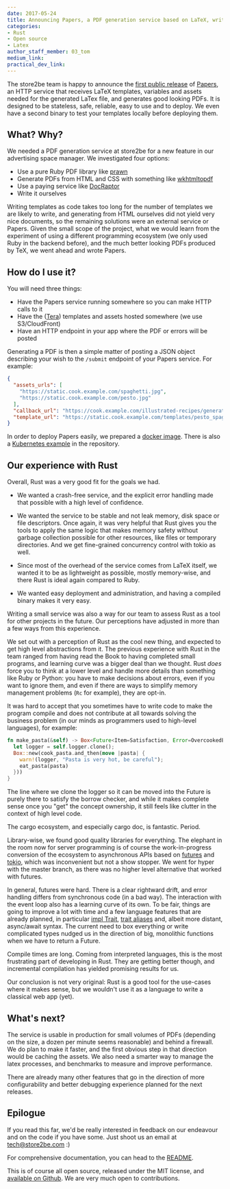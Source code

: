 ```yaml
---
date: 2017-05-24
title: Announcing Papers, a PDF generation service based on LaTeX, written in Rust
categories:
- Rust
- Open source
- Latex
author_staff_member: 03_tom
medium_link:
practical_dev_link:
---
```


The store2be team is happy to announce the [first public release](https://github.com/store2be/pape-rs/releases/tag/0.1.0) of [Papers](https://github.com/store2be/papers), an HTTP service that receives LaTeX templates, variables and assets needed for the generated LaTex file, and generates good looking PDFs. It is designed to be stateless, safe, reliable, easy to use and to deploy. We even have a second binary to test your templates locally before deploying them.

## What? Why?

We needed a PDF generation service at store2be for a new feature in our advertising space manager. We investigated four options:

- Use a pure Ruby PDF library like [prawn](http://prawnpdf.org/)
- Generate PDFs from HTML and CSS with something like [wkhtmltopdf](https://wkhtmltopdf.org/)
- Use a paying service like [DocRaptor](https://docraptor.com/)
- Write it ourselves

Writing templates as code takes too long for the number of templates we are likely to write, and generating from HTML ourselves did not yield very nice documents, so the remaining solutions were an external service or Papers. Given the small scope of the project, what we would learn from the experiment of using a different programming ecosystem (we only used Ruby in the backend before), and the much better looking PDFs produced by TeX, we went ahead and wrote Papers.

## How do I use it?

You will need three things:

- Have the Papers service running somewhere so you can make HTTP calls to it
- Have the ([Tera](https://github.com/Keats/tera)) templates and assets hosted somewhere (we use S3/CloudFront)
- Have an HTTP endpoint in your app where the PDF or errors will be posted

Generating a PDF is then a simple matter of posting a JSON object describing your wish to the `/submit` endpoint of your Papers service. For example:

```json
{
  "assets_urls": [
    "https://static.cook.example.com/spaghetti.jpg",
    "https://static.cook.example.com/pesto.jpg"
  ],
  "callback_url": "https://cook.example.com/illustrated-recipes/generated&token=18e8d495ac34c541b5a5167bffcbac96",
  "template_url": "https://static.cook.example.com/templates/pesto_spaghetti.tex"
}
```

In order to deploy Papers easily, we prepared a [docker image](https://hub.docker.com/r/store2be/pape-rs/). There is also a [Kubernetes example](https://github.com/store2be/pape-rs/tree/master/examples/kubernetes) in the repository.

## Our experience with Rust

Overall, Rust was a very good fit for the goals we had.

- We wanted a crash-free service, and the explicit error handling made that possible with a high level of confidence.

- We wanted the service to be stable and not leak memory, disk space or file descriptors. Once again, it was very helpful that Rust gives you the tools to apply the same logic that makes memory safety without garbage collection possible for other resources, like files or temporary directories. And we get fine-grained concurrency control with tokio as well.

- Since most of the overhead of the service comes from LaTeX itself, we wanted it to be as lightweight as possible, mostly memory-wise, and there Rust is ideal again compared to Ruby.

- We wanted easy deployment and administration, and having a compiled binary makes it very easy.

Writing a small service was also a way for our team to assess Rust as a tool for other projects in the future. Our perceptions have adjusted in more than a few ways from this experience.

We set out with a perception of Rust as the cool new thing, and expected to get high level abstractions from it. The previous experience with Rust in the team ranged from having read the Book to having completed small programs, and learning curve was a bigger deal than we thought. Rust *does* force you to think at a lower level and handle more details than something like Ruby or Python: you have to make decisions about errors, even if you want to ignore them, and even if there are ways to simplify memory management problems (`Rc` for example), they are opt-in.

It was hard to accept that you sometimes have to write code to make the program compile and does not contribute at all towards solving the business problem (in our minds as programmers used to high-level languages), for example:

```rust
fn make_pasta(&self) -> Box<Future<Item=Satisfaction, Error=OvercookedError>> {
  let logger = self.logger.clone();
  Box::new(cook_pasta.and_then(move |pasta| {
    warn!(logger, "Pasta is very hot, be careful");
    eat_pasta(pasta)
  }))
}
```

The line where we clone the logger so it can be moved into the Future is purely there to satisfy the borrow checker, and while it makes complete sense once you "get" the concept ownership, it still feels like clutter in the context of high level code.

The cargo ecosystem, and especially cargo doc, is fantastic. Period.

Library-wise, we found good quality libraries for everything. The elephant in the room now for server programming is of course the work-in-progress conversion of the ecosystem to asynchronous APIs based on [futures](https://github.com/alexcrichton/futures-rs) and [tokio](https://tokio.rs/), which was inconvenient but not a show stopper. We went for hyper with the master branch, as there was no higher level alternative that worked with futures.

In general, futures were hard. There is a clear rightward drift, and error handling differs from synchronous code (in a bad way). The interaction with the event loop also has a learning curve of its own. To be fair, things are going to improve a lot with time and a few language features that are already planned, in particular [impl Trait](https://github.com/rust-lang/rfcs/pull/1951), [trait aliases](https://github.com/rust-lang/rfcs/pull/1733) and, albeit more distant, async/await syntax. The current need to box everything or write complicated types nudged us in the direction of big, monolithic functions when we have to return a Future.

Compile times are long. Coming from interpreted languages, this is the most frustrating part of developing in Rust. They are getting better though, and incremental compilation has yielded promising results for us.

Our conclusion is not very original: Rust is a good tool for the use-cases where it makes sense, but we wouldn't use it as a language to write a classical web app (yet).

## What's next?

The service is usable in production for small volumes of PDFs (depending on the size, a dozen per minute seems reasonable) and behind a firewall. We do plan to make it faster, and the first obvious step in that direction would be caching the assets. We also need a smarter way to manage the latex processes, and benchmarks to measure and improve performance.

There are already many other features that go in the direction of more configurability and better debugging experience planned for the next releases.

## Epilogue

If you read this far, we'd be really interested in feedback on our endeavour and on the code if you have some. Just shoot us an email at tech@store2be.com :)

For comprehensive documentation, you can head to the [README](https://github.com/store2be/pape-rs/README.md).

This is of course all open source, released under the MIT license, and [available on Github](https://github.com/store2be/pape-rs). We are very much open to contributions.
